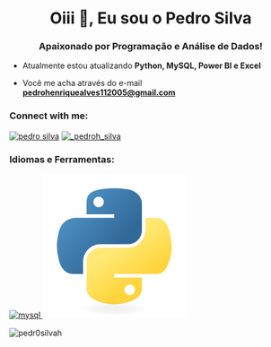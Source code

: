 <h1 align="center">Oiii 👋, Eu sou o Pedro Silva</h1>
<h3 align="center">Apaixonado por Programação e Análise de Dados!</h3>

- Atualmente estou atualizando **Python, MySQL, Power BI e Excel**

- Você me acha através do e-mail **pedrohenriquealves112005@gmail.com**

<h3 align="left">Connect with me:</h3>
<p align="left">
<a href="https://linkedin.com/in/pedro silva" target="blank"><img align="center" src="https://raw.githubusercontent.com/rahuldkjain/github-profile-readme- generator/master/src/images/icons/Social/linked-in-alt.svg" alt="pedro silva" height="30" width="40" /></a>
<a href="https://instagram.com/_pedroh_silva" target="blank"><img align="center" src="https://raw.githubusercontent.com/rahuldkjain/github-profile-readme-generator /master/src/images/icons/Social/instagram.svg" alt="_pedroh_silva" height="30" width="40" /></a>
</p>

<h3 align="left">Idiomas e Ferramentas:</h3>
<p align="left"> <a href="https://www.mysql.com/" target="_blank" rel="noreferrer"> <img src="https://raw.githubusercontent.com/ devicons/devicon/master/icons/mysql/mysql-original-wordmark.svg" alt="mysql" width="40" height="40"/> </a> <a href="https://www. python.org" target="_blank" rel="noreferrer"> <img src="https://raw.githubusercontent.com/devicons/devicon/master/icons/python/python-original.svg" alt="python " largura="40" altura="40"/> </a> </p>

<p><img align="center" src="https://github-readme-stats.vercel.app/api/top-langs?username=pedr0silvah&show_icons=true&locale=en&layout=compact" alt="pedr0silvah" /></p>

